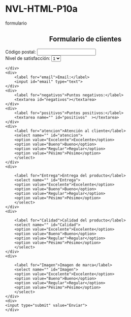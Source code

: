 # NVL-HTML-P10a
formulario
<!DOCTYPE html>
<html lang="en">
<head>
    <meta charset="UTF-8">
    <meta name="viewport" content="width=device-width, initial-scale=1.0">
    <title>Formularios</title>
</head>
<body>
    <h2 style="text-align: center;">Formulario de clientes</h2>
    <form method="post" action="miservidor.php">
    <div>
        <label for="código postal">Código postal:</label>
        <input id="código postal" type="number">
    </div>
    <div>
        <label for="nivel">Nivel de satisfacción:</label>
        <select id="nivel">
            <option value="1">1</option>
            <option value="2">2</option>
            <option value="3">3</option>
            <option value="4">4</option>
            <option value="5">5</option>
            </select>

    </div>
    <div>
        <label for="email">Email:</label>
        <input id="email" type="text">
    </div>
    <div>
        <label for="negativos">Puntos negativos:</label>
        <textarea id="negativos"></textarea>
    </div>
    <div>
        <label for="positivos">Puntos positivos:</label>
        <textarea name="" id="positivos"  ></textarea>
    </div>
    <div>
        <label for="atencion">Atención al cliente</label>
        <select name="" id="atencion">
        <option value="Excelente">Excelente</option>
        <option value="Bueno">Bueno</option>
        <option value="Regular">Regular</option>
        <option value="Pésimo">Pésimo</option>
        </select>
    </div>
    <div>

        <label for="Entrega">Entrega del producto</label>
        <select name="" id="Entrega">
        <option value="Excelente">Excelente</option>
        <option value="Bueno">Bueno</option>
        <option value="Regular">Regular</option>
        <option value="Pésimo">Pésimo</option>
        </select>
    </div>
    <div>

        <label for="Calidad">Calidad del producto</label>
        <select name="" id="Calidad">
        <option value="Excelente">Excelente</option>
        <option value="Bueno">Bueno</option>
        <option value="Regular">Regular</option>
        <option value="Pésimo">Pésimo</option>
        </select>
    </div>
    <div>

        <label for="Imagen">Imagen de marca</label>
        <select name="" id="Imagen">
        <option value="Excelente">Excelente</option>
        <option value="Bueno">Bueno</option>
        <option value="Regular">Regular</option>
        <option value="Pésimo">Pésimo</option>
        </select>
    </div>
    <div>
    <input type="submit" value="Enviar">
    </div>
</form>
    
</body>
</html>
